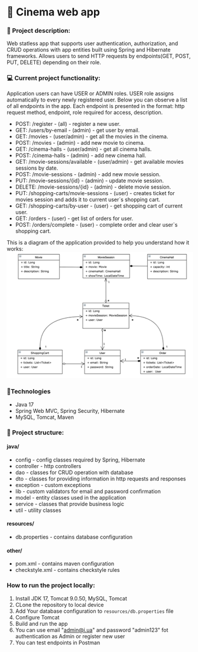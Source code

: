 # 🎥 Cinema web app

### 📄 Project description:

Web statless app that supports user authentication, authorization, and CRUD operations with app entities built using Spring and Hibernate frameworks. Allows users to send HTTP requests by endpoints(GET, POST, PUT, DELETE) depending on their role.

### 💻 Current project functionality:
Application users can have USER or ADMIN roles. USER role assigns automatically to every newly registered user.
Below you can observe a list of all endpoints in the app. Each endpoint is presented in the format: http request method, endpoint, role required for access, description.
- POST: /register - (all) - register a new user.
- GET: /users/by-email - (admin) - get user by email.
- GET: /movies - (user/admin) - get all the movies in the cinema.
- POST: /movies - (admin) - add new movie to cinema.
- GET: /cinema-halls - (user/admin) - get all cinema halls.
- POST: /cinema-halls - (admin) - add new cinema hall.
- GET: /movie-sessions/available - (user/admin) - get available movies sessions by date.
- POST: /movie-sessions - (admin) - add new movie session.
- PUT: /movie-sessions/{id} - (admin) - update movie session.
- DELETE: /movie-sessions/{id} - (admin) - delete movie session.
- PUT: /shopping-carts/movie-sessions - (user) - creates ticket for movies session and adds it to current user`s shopping cart.
- GET: /shopping-carts/by-user - (user) - get shopping cart of current user.
- GET: /orders - (user) - get list of orders for user.
- POST: /orders/complete - (user) - complete order and clear user`s shopping cart.

This is a diagram of the application provided to help you understand how it works:
![pic](src/main/resources/Cinema_scheme.png)

### 🔨Technologies
- Java 17
- Spring Web MVC, Spring Security, Hibernate
- MySQL, Tomcat, Maven


### 📂 Project structure:
#### java/
- config - config classes required by Spring, Hibernate
- controller - http controllers
- dao - classes for CRUD operation with database
- dto - classes for providing information in http requests and responses
- exception - custom exceptions
- lib - custom validators for email and password confirmation
- model - entity classes used in the application
- service - classes that provide business logic
- util - utility classes

#### resources/
- db.properties - contains database configuration

#### other/

- pom.xml - contains maven configuration
- checkstyle.xml - contains checkstyle rules

### How to run the project locally:
1. Install JDK 17, Tomcat 9.0.50, MySQL, Tomcat
2. CLone the repository to local device
3. Add Your database configuration to `resources/db.properties` file
4. Configure Tomcat
5. Build and run the app
6. You can use email "admin@i.ua" and password "admin123" fot authentication as Admin or register new user
7. You can test endpoints in Postman


